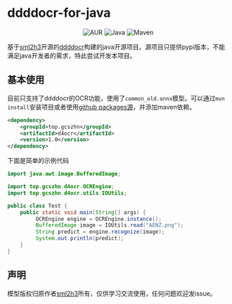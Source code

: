 # ddddocr-for-java
<div style="text-align: center">

![AUR](https://img.shields.io/badge/license-Apache%202.0-blue.svg)
![Java](https://img.shields.io/badge/Java%2011-passing-success.svg)
![Maven](https://img.shields.io/badge/Maven%203.6.3-building-success.svg)

</div>

基于[sml2h3](https://github.com/sml2h3)开源的[ddddocr](https://github.com/sml2h3/ddddocr)构建的java开源项目。源项目只提供pypi版本，不能满足java开发者的需求，特此尝试开发本项目。

## 基本使用
目前只支持了ddddocr的OCR功能，使用了`common_old.onnx`模型。可以通过`mvn install`安装项目或者使用[github packages源](https://github.com/GCS-ZHN/ddddocr-for-java/packages)，并添加maven依赖。
```xml
<dependency>
    <groupId>top.gcszhn</groupId>
    <artifactId>d4ocr</artifactId>
    <version>1.0</version>
</dependency>
```
下面是简单的示例代码
```java
import java.awt.image.BufferedImage;

import top.gcszhn.d4ocr.OCREngine;
import top.gcszhn.d4ocr.utils.IOUtils;

public class Test {
    public static void main(String[] args) {
         OCREngine engine = OCREngine.instance();
         BufferedImage image = IOUtils.read("AENZ.png");
         String predict = engine.recognize(image);
         System.out.println(predict);
    }
}
```

## 声明
模型版权归原作者[sml2h3](https://github.com/sml2h3)所有，仅供学习交流使用，任何问题欢迎发issue。
